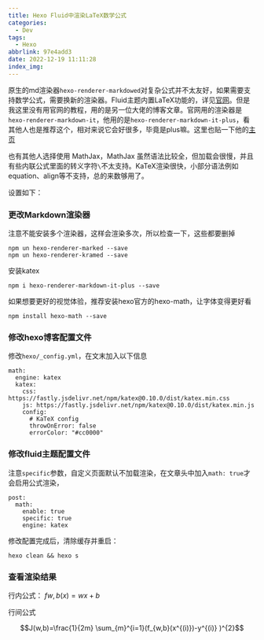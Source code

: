 ```yaml
---
title: Hexo Fluid中渲染LaTeX数学公式
categories:
  - Dev
tags:
  - Hexo
abbrlink: 97e4add3
date: 2022-12-19 11:11:28
index_img:
---
```


<!-- more -->
<!-- categories:Dev、Ops、Study、Sth、News、work-->
<!-- tags: 
Python、MySQL、LeetCode、机器学习、Linux、Big Data、Java、BlockChain、Docker、Web 、分布式、
Maven、数据结构、JVM、JavaScript、Crontab、Shell、Ubuntu、VPN、NodeJS、String、VM、Hadoop、
Life、树莓派、Git、Hexo、算法、运维、网络、看法、电影、美学、写作、哲学、文档、绘画、前端、
历史、政治、社会、导购
 -->


原生的md渲染器`hexo-renderer-markdowed`对复杂公式并不太友好，如果需要支持数学公式，需要换新的渲染器。Fluid主题内置LaTeX功能的，详见[官网](https://hexo.fluid-dev.com/docs/guide/#latex-%E6%95%B0%E5%AD%A6%E5%85%AC%E5%BC%8F)。但是我这里没有用官网的教程，用的是另一位大佬的博客文章。官网用的渲染器是`hexo-renderer-markdown-it`，他用的是`hexo-renderer-markdown-it-plus`，看其他人也是推荐这个，相对来说它会好很多，毕竟是plus嘛。这里也贴一下他的[主页](https://wty-yy.github.io/)

也有其他人选择使用 MathJax，MathJax 虽然语法比较全，但加载会很慢，并且有些内联公式里面的转义字符`\`不太支持。KaTeX渲染很快，小部分语法例如equation、align等不支持，总的来数够用了。

设置如下：

### 更改Markdown渲染器

注意不能安装多个渲染器，这样会渲染多次，所以检查一下，这些都要删掉

```
npm un hexo-renderer-marked --save
npm un hexo-renderer-kramed --save
```

安装katex

```
npm i hexo-renderer-markdown-it-plus --save
```

如果想要更好的视觉体验，推荐安装hexo官方的hexo-math，让字体变得更好看

```
npm install hexo-math --save
```



### 修改hexo博客配置文件

修改`hexo/_config.yml`，在文末加入以下信息

```
math:
  engine: katex
  katex:
    css: https://fastly.jsdelivr.net/npm/katex@0.10.0/dist/katex.min.css
    js: https://fastly.jsdelivr.net/npm/katex@0.10.0/dist/katex.min.js
    config:
      # KaTeX config
      throwOnError: false
      errorColor: "#cc0000"
```



### 修改fluid主题配置文件

注意`specific`参数，自定义页面默认不加载渲染，在文章头中加入`math: true`才会启用公式渲染，

```
post:
  math:
    enable: true
    specific: true
    engine: katex
```

修改配置完成后，清除缓存并重启：

```
hexo clean && hexo s
```



### 查看渲染结果

行内公式： $f w,b (x)=wx+b$

行间公式

$$J(w,b)=\frac{1}{2m} \sum_{m}^{i=1}(f_{w,b}(x^{(i)})-y^{(i)} )^{2}$$
